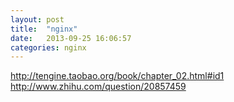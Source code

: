 ```yaml
---
layout: post
title:  "nginx"
date:   2013-09-25 16:06:57
categories: nginx
---
```


http://tengine.taobao.org/book/chapter_02.html#id1  
http://www.zhihu.com/question/20857459  
